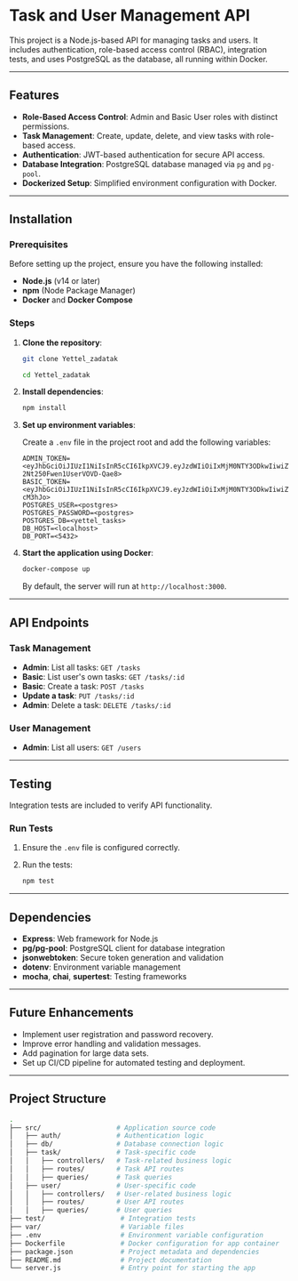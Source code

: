 # Task and User Management API

This project is a Node.js-based API for managing tasks and users. It includes authentication, role-based access control (RBAC), integration tests, and uses PostgreSQL as the database, all running within Docker.

---

## Features

- **Role-Based Access Control**: Admin and Basic User roles with distinct permissions.
- **Task Management**: Create, update, delete, and view tasks with role-based access.
- **Authentication**: JWT-based authentication for secure API access.
- **Database Integration**: PostgreSQL database managed via `pg` and `pg-pool`.
- **Dockerized Setup**: Simplified environment configuration with Docker.

---

## Installation

### Prerequisites

Before setting up the project, ensure you have the following installed:

- **Node.js** (v14 or later)
- **npm** (Node Package Manager)
- **Docker** and **Docker Compose**

### Steps

1. **Clone the repository**:

    ```bash
    git clone Yettel_zadatak

    cd Yettel_zadatak

    ```

2. **Install dependencies**:

    ```bash
    npm install
    ```

3. **Set up environment variables**:

    Create a `.env` file in the project root and add the following variables:

    ```plaintext
    ADMIN_TOKEN=<eyJhbGciOiJIUzI1NiIsInR5cCI6IkpXVCJ9.eyJzdWIiOiIxMjM0NTY3ODkwIiwiZW1haWwiOiJqYW5lLnNtaXRoQGV4YW1wbGUuY29tIiwicGFzc3dvcmQiOjEyM30.N0XyxvraWN9ZgUgQXh-2Nt250Fwen1UserVOVD-Qae8>
    BASIC_TOKEN=<eyJhbGciOiJIUzI1NiIsInR5cCI6IkpXVCJ9.eyJzdWIiOiIxMjM0NTY3ODkwIiwiZW1haWwiOiJqb2huLmRvZUBleGFtcGxlLmNvbSIsInBhc3N3b3JkIjoxMjN9.pwqgNnGWrs0mwkVJlcNSQjsBBK98wbZtOl8Y-cM3hJo>
    POSTGRES_USER=<postgres>
    POSTGRES_PASSWORD=<postgres>
    POSTGRES_DB=<yettel_tasks>
    DB_HOST=<localhost>
    DB_PORT=<5432>
    ```

4. **Start the application using Docker**:

    ```bash
    docker-compose up
    ```

    By default, the server will run at `http://localhost:3000`.

---

## API Endpoints

### Task Management

- **Admin**: List all tasks: `GET /tasks`
- **Basic**: List user's own tasks: `GET /tasks/:id`
- **Basic**: Create a task: `POST /tasks`
- **Update a task**: `PUT /tasks/:id`
- **Admin**: Delete a task: `DELETE /tasks/:id`

### User Management

- **Admin**: List all users: `GET /users`

---

## Testing

Integration tests are included to verify API functionality.

### Run Tests

1. Ensure the `.env` file is configured correctly.
2. Run the tests:

    ```bash
    npm test
    ```

---

## Dependencies

- **Express**: Web framework for Node.js
- **pg/pg-pool**: PostgreSQL client for database integration
- **jsonwebtoken**: Secure token generation and validation
- **dotenv**: Environment variable management
- **mocha**, **chai**, **supertest**: Testing frameworks

---

## Future Enhancements

- Implement user registration and password recovery.
- Improve error handling and validation messages.
- Add pagination for large data sets.
- Set up CI/CD pipeline for automated testing and deployment.

---

## Project Structure

```bash
.
├── src/                   # Application source code
│   ├── auth/              # Authentication logic
│   ├── db/                # Database connection logic
│   ├── task/              # Task-specific code
│   │   ├── controllers/   # Task-related business logic
│   │   ├── routes/        # Task API routes
│   │   ├── queries/       # Task queries
│   ├── user/              # User-specific code
│   │   ├── controllers/   # User-related business logic
│   │   ├── routes/        # User API routes
│   │   ├── queries/       # User queries
├── test/                   # Integration tests
├── var/                    # Variable files
├── .env                    # Environment variable configuration
├── Dockerfile              # Docker configuration for app container
├── package.json            # Project metadata and dependencies
├── README.md               # Project documentation
└── server.js               # Entry point for starting the app


